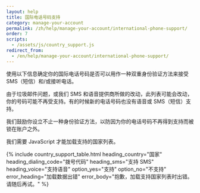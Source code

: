 ```yaml
---
layout: help
title: 国际电话号码支持
category: manage-your-account
permalink: /zh/help/manage-your-account/international-phone-support/
order: 7 
scripts:
  - /assets/js/country_support.js
redirect_from:
  - /en/help/manage-your-account/international-phone-support/
---
```

使用以下信息确定你的国际电话号码是否可以用作一种双重身份验证方法来接受 SMS（短信）和/或接听电话。

由于垃圾邮件问题，或我们 SMS 和语音提供商所做的改动，此列表可能会改动，你的号码可能不再受支持。有的时候新的电话号码也没有语音或 SMS（短信）支持。

我们鼓励你设立不止一种身份验证方法，以防因为你的电话号码不再得到支持而被锁在账户之外。

<noscript>
  我们需要 JavaScript 才能加载支持的国家列表。
</noscript>


{% include country_support_table.html
           heading_country="国家"
           heading_dialing_code="拨号代码"
           heading_sms="支持 SMS"
           heading_voice="支持语音"
           option_yes="支持"
           option_no="不支持"
           error_heading="加载数据出错"
           error_body="抱歉，加载支持国家列表时出错。请随后再试。" %}
